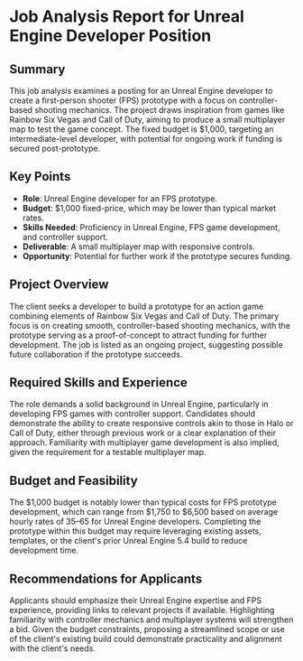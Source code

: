 # Job Analysis Report for Unreal Engine Developer Position

## Summary
This job analysis examines a posting for an Unreal Engine developer to create a first-person shooter (FPS) prototype with a focus on controller-based shooting mechanics. The project draws inspiration from games like Rainbow Six Vegas and Call of Duty, aiming to produce a small multiplayer map to test the game concept. The fixed budget is $1,000, targeting an intermediate-level developer, with potential for ongoing work if funding is secured post-prototype.

## Key Points
- **Role**: Unreal Engine developer for an FPS prototype.
- **Budget**: $1,000 fixed-price, which may be lower than typical market rates.
- **Skills Needed**: Proficiency in Unreal Engine, FPS game development, and controller support.
- **Deliverable**: A small multiplayer map with responsive controls.
- **Opportunity**: Potential for further work if the prototype secures funding.

## Project Overview
The client seeks a developer to build a prototype for an action game combining elements of Rainbow Six Vegas and Call of Duty. The primary focus is on creating smooth, controller-based shooting mechanics, with the prototype serving as a proof-of-concept to attract funding for further development. The job is listed as an ongoing project, suggesting possible future collaboration if the prototype succeeds.

## Required Skills and Experience
The role demands a solid background in Unreal Engine, particularly in developing FPS games with controller support. Candidates should demonstrate the ability to create responsive controls akin to those in Halo or Call of Duty, either through previous work or a clear explanation of their approach. Familiarity with multiplayer game development is also implied, given the requirement for a testable multiplayer map.

## Budget and Feasibility
The $1,000 budget is notably lower than typical costs for FPS prototype development, which can range from $1,750 to $6,500 based on average hourly rates of $35–$65 for Unreal Engine developers. Completing the prototype within this budget may require leveraging existing assets, templates, or the client's prior Unreal Engine 5.4 build to reduce development time.

## Recommendations for Applicants
Applicants should emphasize their Unreal Engine expertise and FPS experience, providing links to relevant projects if available. Highlighting familiarity with controller mechanics and multiplayer systems will strengthen a bid. Given the budget constraints, proposing a streamlined scope or use of the client's existing build could demonstrate practicality and alignment with the client's needs.